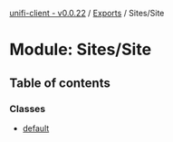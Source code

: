 [unifi-client - v0.0.22](../README.md) / [Exports](../modules.md) / Sites/Site

# Module: Sites/Site

## Table of contents

### Classes

- [default](../classes/sites_site.default.md)
